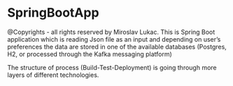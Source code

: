 # SpringBootApp
@Copyrights - all rights reserved by Miroslav Lukac.
This is Spring Boot application which is reading Json file as an input and
depending on user’s preferences the data are stored in one of the available
databases (Postgres, H2, or processed through the Kafka messaging platform) 

The structure of process (Build-Test-Deployment) is going through more layers of different technologies.  
